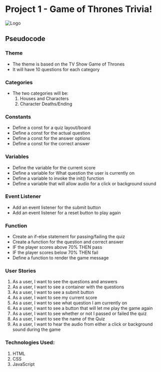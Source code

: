# **Project 1 - Game of Thrones Trivia!**


![Logo](https://cdnb.artstation.com/p/assets/images/images/012/370/613/large/steve-lund-castle-color2.jpg?1534439770)

## **Pseudocode**

### Theme
- The theme is based on the TV Show Game of Thrones
- It will have 10 questions for each category

### Categories
- The two categories will be:
    1. Houses and Characters
    2. Character Deaths/Ending

### Constants

- Define a const for a quiz layout/board
- Define a const for the actual question
- Define a const for the answer options
- Define a const for the correct answer

### Variables

- Define the variable for the current score
- Define a variable for What question the user is currently on
- Define a variable to invoke the init() function
- Define a variable that will allow audio for a click or background sound

### Event Listener

- Add an event listener for the submit button
- Add an event listener for a reset button to play again

### Function

- Create an if-else statement for passing/failing the quiz
- Create a function for the question and correct answer
- IF the player scores above 70% THEN pass
- IF the player scores below 70% THEN fail
- Define a function to render the game message

### User Stories

1. As a user, I want to see the questions and answers
2. As a user, I want to see a container with the questions
3. As a user, I want to see a submit button
4. As a user, I want to see my current score
5. As a user, I want to see what question I am currently on
6. As a user, I want to see a button that will let me play the game again
7. As a user, I want to see whether or not I passed or failed the quiz
8. As a user, I want to see the name of the Quiz
9. As a user, I want to hear the audio from either a click or background sound during the game

### Technologies Used:
1. HTML
2. CSS
3. JavaScript

